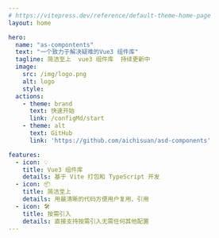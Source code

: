 ```yaml
---
# https://vitepress.dev/reference/default-theme-home-page
layout: home

hero:
  name: "as-compontents"
  text: "一个致力于解决疑难的Vue3 组件库"
  tagline: 简洁至上  vue3 组件库  持续更新中
  image: 
    src: /img/logo.png
    alt: logo
    style: 
  actions:
    - theme: brand
      text: 快速开始
      link: /configMd/start
    - theme: alt
      text: GitHub
      link: 'https://github.com/aichisuan/asd-components'

features:
  - icon: 💡
    title: Vue3 组件库
    details: 基于 Vite 打包和 TypeScript 开发
  - icon: 📦
    title: 简洁至上
    details: 用最清晰的代码方便用户复用、引用
  - icon: 🛠️
    title: 按需引入
    details: 直接支持按需引入无需任何其他配置
---
```

